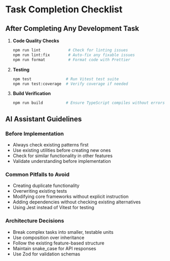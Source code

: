 # Task Completion Checklist

## After Completing Any Development Task

1. **Code Quality Checks**
   ```bash
   npm run lint            # Check for linting issues
   npm run lint:fix        # Auto-fix any fixable issues
   npm run format          # Format code with Prettier
   ```

2. **Testing**
   ```bash
   npm test               # Run Vitest test suite
   npm run test:coverage  # Verify coverage if needed
   ```

3. **Build Verification**
   ```bash
   npm run build          # Ensure TypeScript compiles without errors
   ```

## AI Assistant Guidelines

### Before Implementation
- Always check existing patterns first
- Use existing utilities before creating new ones
- Check for similar functionality in other features
- Validate understanding before implementation

### Common Pitfalls to Avoid
- Creating duplicate functionality
- Overwriting existing tests
- Modifying core frameworks without explicit instruction
- Adding dependencies without checking existing alternatives
- Using Jest instead of Vitest for testing

### Architecture Decisions
- Break complex tasks into smaller, testable units
- Use composition over inheritance
- Follow the existing feature-based structure
- Maintain snake_case for API responses
- Use Zod for validation schemas